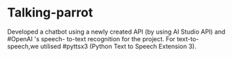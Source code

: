 # Talking-parrot
Developed a chatbot using a newly created API (by using AI Studio API) and #OpenAI 's speech- to-text recognition for the project. For text-to-speech,we utilised #pyttsx3 (Python Text to Speech Extension 3).
